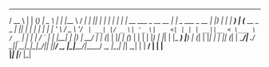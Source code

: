    ____                       _   _             ____        _   ____   _____             _  _      _ 
  / __ \                     | | (_)           |  _ \      | | |___ \ / ____|           | || |    | |
 | |  | |_ __   ___ _ __ __ _| |_ _  ___  _ __ | |_) |_   _| |_  __) | (___   __ _ _   _| || |_ __| |
 | |  | | '_ \ / _ \ '__/ _` | __| |/ _ \| '_ \|  _ <| | | | __||__ < \___ \ / _` | | | |__   _/ _` |
 | |__| | |_) |  __/ | | (_| | |_| | (_) | | | | |_) | |_| | |_ ___) |____) | (_| | |_| |  | || (_| |
  \____/| .__/ \___|_|  \__,_|\__|_|\___/|_| |_|____/ \__, |\__|____/|_____/ \__, |\__,_|  |_| \__,_|
        | |                                            __/ |                    | |                  
        |_|                                           |___/                     |_|                  

